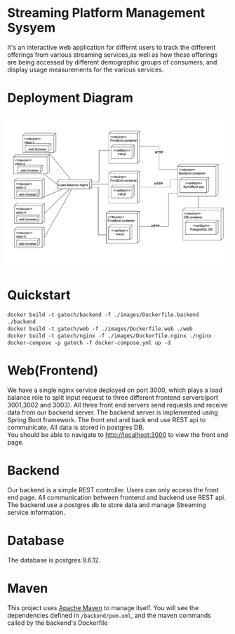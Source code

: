 # Streaming Platform Management Sysyem

It's an interactive web application for differnt users to track the different offerings from various streaming services,as well as how these offerings are being accessed by different demographic groups of consumers, and display usage measurements for the various services.


# Deployment Diagram
![image info](./Diagram/Deployment_Diagram.png)
   

# Quickstart
```
docker build -t gatech/backend -f ./images/Dockerfile.backend ./backend
docker build -t gatech/web -f ./images/Dockerfile.web ./web
docker build -t gatech/nginx -f ./images/Dockerfile.nginx ./nginx
docker-compose -p gatech -f docker-compose.yml up -d
```


# Web(Frontend)
We have a single nginx service deployed on port 3000, which plays a load balance role to split input request to three different frontend servers(port 3001,3002 and 3003).
All three front end servers send requests and receive data from our backend server. The backend server is implemented using Spring Boot framework. 
The front end and back end use REST api to communicate. All data is stored in postgres DB.   
You should be able to navigate to [http://localhost:3000](http://localhost:3000) to view the front end page.

# Backend
Our backend is a simple REST controller. Users can only access the front end page. All communication between frontend and backend use REST api. 
The backend use a postgres db to store data and manage Streaming service information.

# Database
The database is postgres 9.6.12. 

# Maven 
This project uses [Apache Maven](https://maven.apache.org/) to manage itself. 
You will see the dependencies defined in `/backend/pom.xml`, and the maven commands called by the backend's Dockerfile


